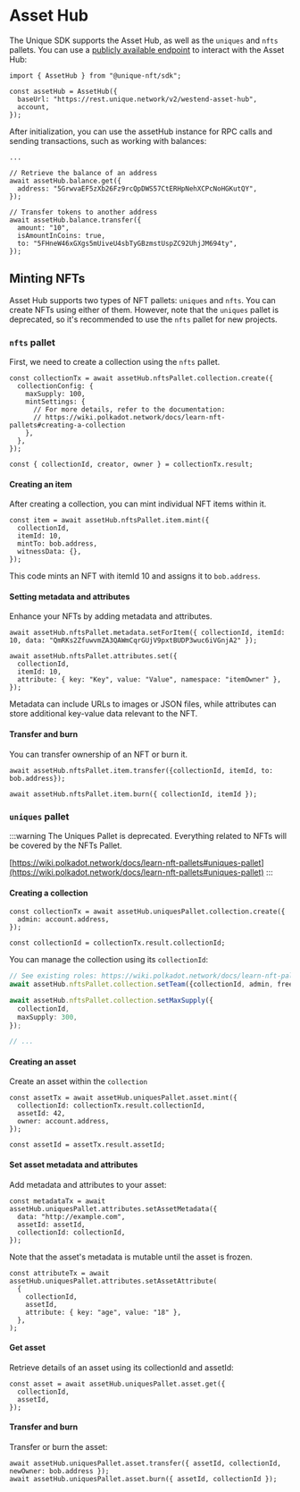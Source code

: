 # Asset Hub

The Unique SDK supports the Asset Hub, as well as the `uniques` and `nfts` pallets. You can use a [publicly available endpoint](../../../reference/sdk-endpoints.md) to interact with the Asset Hub:

```ts:no-line-numbers
import { AssetHub } from "@unique-nft/sdk";

const assetHub = AssetHub({
  baseUrl: "https://rest.unique.network/v2/westend-asset-hub",
  account,
});
```

After initialization, you can use the assetHub instance for RPC calls and sending transactions, such as working with balances:

```ts:no-line-numbers
...

// Retrieve the balance of an address
await assetHub.balance.get({
  address: "5GrwvaEF5zXb26Fz9rcQpDWS57CtERHpNehXCPcNoHGKutQY",
});

// Transfer tokens to another address
await assetHub.balance.transfer({
  amount: "10",
  isAmountInCoins: true,
  to: "5FHneW46xGXgs5mUiveU4sbTyGBzmstUspZC92UhjJM694ty",
});
```

## Minting NFTs

Asset Hub supports two types of NFT pallets: `uniques` and `nfts`. You can create NFTs using either of them. However, note that the `uniques` pallet is deprecated, so it's recommended to use the `nfts` pallet for new projects.

### `nfts` pallet

First, we need to create a collection using the `nfts` pallet. 

<!-- TODO collection config should be optional -->

```ts:no-line-numbers
const collectionTx = await assetHub.nftsPallet.collection.create({
  collectionConfig: {
    maxSupply: 100,
    mintSettings: {
      // For more details, refer to the documentation:
      // https://wiki.polkadot.network/docs/learn-nft-pallets#creating-a-collection
    },
  },
});

const { collectionId, creator, owner } = collectionTx.result;
```

#### Creating an item

After creating a collection, you can mint individual NFT items within it.

```ts:no-line-numbers
const item = await assetHub.nftsPallet.item.mint({
  collectionId,
  itemId: 10,
  mintTo: bob.address,
  witnessData: {},
});
```

This code mints an NFT with itemId 10 and assigns it to `bob.address`.

#### Setting metadata and attributes

Enhance your NFTs by adding metadata and attributes.

```ts:no-line-numbers
await assetHub.nftsPallet.metadata.setForItem({ collectionId, itemId: 10, data: "QmRKs2ZfuwvmZA3QAWmCqrGUjV9pxtBUDP3wuc6iVGnjA2" });

await assetHub.nftsPallet.attributes.set({
  collectionId,
  itemId: 10,
  attribute: { key: "Key", value: "Value", namespace: "itemOwner" },
});
```

Metadata can include URLs to images or JSON files, while attributes can store additional key-value data relevant to the NFT.

#### Transfer and burn

You can transfer ownership of an NFT or burn it.

```ts:no-line-numbers
await assetHub.nftsPallet.item.transfer({collectionId, itemId, to: bob.address});

await assetHub.nftsPallet.item.burn({ collectionId, itemId });
```


### `uniques` pallet

:::warning
The Uniques Pallet is deprecated. Everything related to NFTs will be covered by the NFTs Pallet.

[https://wiki.polkadot.network/docs/learn-nft-pallets#uniques-pallet](https://wiki.polkadot.network/docs/learn-nft-pallets#uniques-pallet)
:::

#### Creating a collection

```ts:no-line-numbers
const collectionTx = await assetHub.uniquesPallet.collection.create({
  admin: account.address,
});

const collectionId = collectionTx.result.collectionId;
```

You can manage the collection using its `collectionId`:

```ts
// See existing roles: https://wiki.polkadot.network/docs/learn-nft-pallets#roles
await assetHub.nftsPallet.collection.setTeam({collectionId, admin, freezer, issuer});

await assetHub.nftsPallet.collection.setMaxSupply({
  collectionId,
  maxSupply: 300,
});

// ...
```

#### Creating an asset

Create an asset within the `collection`

```ts:no-line-numbers
const assetTx = await assetHub.uniquesPallet.asset.mint({
  collectionId: collectionTx.result.collectionId,
  assetId: 42,
  owner: account.address,
});

const assetId = assetTx.result.assetId;
```

#### Set asset metadata and attributes

Add metadata and attributes to your asset:

```ts:no-line-numbers
const metadataTx = await assetHub.uniquesPallet.attributes.setAssetMetadata({
  data: "http://example.com",
  assetId: assetId,
  collectionId: collectionId,
});
```

Note that the asset's metadata is mutable until the asset is frozen.

```ts:no-line-numbers
const attributeTx = await assetHub.uniquesPallet.attributes.setAssetAttribute(
  {
    collectionId,
    assetId,
    attribute: { key: "age", value: "18" },
  },
);
```

<!-- TODO asset should have freeze method -->

#### Get asset

Retrieve details of an asset using its collectionId and assetId:

```ts:no-line-numbers
const asset = await assetHub.uniquesPallet.asset.get({
  collectionId,
  assetId,
});
```

#### Transfer and burn

Transfer or burn the asset:


```ts:no-line-numbers
await assetHub.uniquesPallet.asset.transfer({ assetId, collectionId, newOwner: bob.address });
await assetHub.uniquesPallet.asset.burn({ assetId, collectionId });
```
